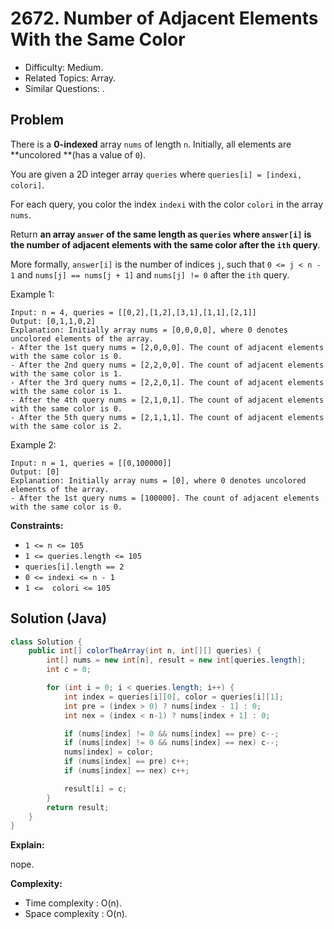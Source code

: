 # 2672. Number of Adjacent Elements With the Same Color

- Difficulty: Medium.
- Related Topics: Array.
- Similar Questions: .

## Problem

There is a **0-indexed** array `nums` of length `n`. Initially, all elements are **uncolored **(has a value of `0`).

You are given a 2D integer array `queries` where `queries[i] = [indexi, colori]`.

For each query, you color the index `indexi` with the color `colori` in the array `nums`.

Return **an array **`answer`** of the same length as **`queries`** where **`answer[i]`** is the number of adjacent elements with the same color **after** the **`ith`** query**.

More formally, `answer[i]` is the number of indices `j`, such that `0 <= j < n - 1` and `nums[j] == nums[j + 1]` and `nums[j] != 0` after the `ith` query.

Example 1:

```
Input: n = 4, queries = [[0,2],[1,2],[3,1],[1,1],[2,1]]
Output: [0,1,1,0,2]
Explanation: Initially array nums = [0,0,0,0], where 0 denotes uncolored elements of the array.
- After the 1st query nums = [2,0,0,0]. The count of adjacent elements with the same color is 0.
- After the 2nd query nums = [2,2,0,0]. The count of adjacent elements with the same color is 1.
- After the 3rd query nums = [2,2,0,1]. The count of adjacent elements with the same color is 1.
- After the 4th query nums = [2,1,0,1]. The count of adjacent elements with the same color is 0.
- After the 5th query nums = [2,1,1,1]. The count of adjacent elements with the same color is 2.
```

Example 2:

```
Input: n = 1, queries = [[0,100000]]
Output: [0]
Explanation: Initially array nums = [0], where 0 denotes uncolored elements of the array.
- After the 1st query nums = [100000]. The count of adjacent elements with the same color is 0.
```

**Constraints:**

- `1 <= n <= 105`
- `1 <= queries.length <= 105`
- `queries[i].length == 2`
- `0 <= indexi <= n - 1`
- `1 <=  colori <= 105`

## Solution (Java)

```java
class Solution {
    public int[] colorTheArray(int n, int[][] queries) {
        int[] nums = new int[n], result = new int[queries.length];
        int c = 0;

        for (int i = 0; i < queries.length; i++) {
            int index = queries[i][0], color = queries[i][1];
            int pre = (index > 0) ? nums[index - 1] : 0;
            int nex = (index < n-1) ? nums[index + 1] : 0;

            if (nums[index] != 0 && nums[index] == pre) c--;
            if (nums[index] != 0 && nums[index] == nex) c--;
            nums[index] = color;
            if (nums[index] == pre) c++;
            if (nums[index] == nex) c++;

            result[i] = c;
        }
        return result;
    }
}
```

**Explain:**

nope.

**Complexity:**

- Time complexity : O(n).
- Space complexity : O(n).

